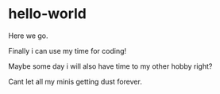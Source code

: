 # hello-world
Here we go.


Finally i can use my time for coding!


Maybe some day i will also have time to my other hobby right?

Cant let all my minis getting dust forever.
